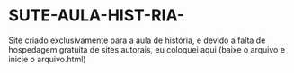 # SUTE-AULA-HIST-RIA-
Site criado exclusivamente para a aula de história, e devido a falta de hospedagem gratuita de sites autorais, eu coloquei aqui (baixe o arquivo e inicie o arquivo.html)
